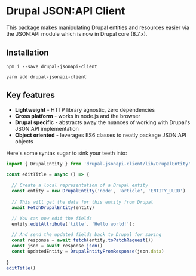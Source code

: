 # Drupal JSON:API Client

This package makes manipulating Drupal entities and resources easier via the JSON:API module which is now in Drupal core (8.7.x).

## Installation
```
npm i --save drupal-jsonapi-client
```

```
yarn add drupal-jsonapi-client
```

## Key features
- **Lightweight** - HTTP library agnostic, zero dependencies
- **Cross platform** - works in node.js and the browser
- **Drupal specific** - abstracts away the nuances of working with Drupal's JSON:API implementation
- **Object oriented** - leverages ES6 classes to neatly package JSON:API objects

Here's some syntax sugar to sink your teeth into:

```js
import { DrupalEntity } from 'drupal-jsonapi-client/lib/DrupalEntity'

const editTitle = async () => {

  // Create a local representation of a Drupal entity
  const entity = new DrupalEntity('node', 'article', 'ENTITY_UUID')
  
  // This will get the data for this entity from Drupal
  await FetchDrupalEntity(entity)

  // You can now edit the fields
  entity.editAttribute('title', 'Hello world!');

  // And send the updated fields back to Drupal for saving
  const response = await fetch(entity.toPatchRequest())
  const json = await response.json()
  const updatedEntity = DrupalEntityFromResponse(json.data)
  
}
editTitle()
```
